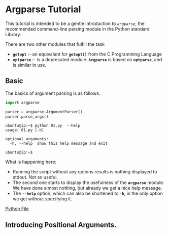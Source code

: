 # Argparse Tutorial

This tutorial is intended to be a gentle introduction to *`argparse`*, the recommended command-line parsing module in the Python standard Library.

There are two other modules that fulfill the task
- **`getopt`** :- an equivalent for **`getopt()`** from the C Programming Language
- **`optparse`** :- is a deprecated module. **`Argparse`** is based on **`optparse`**, and is similar in use.

## Basic

The basics of argument parsing is as follows.

```py
import argparse

parser = argparse.ArgumentParser()
parser.parse_args()
```

```console
ubuntu@ip:~$ python 01.py  --help
usage: 01.py [-h]

optional arguments:
  -h, --help  show this help message and exit

ubuntu@ip:~$ 
```

What is happening here:
- Running the script without any options results is nothing displayed to stdout. Not so useful.
- The second one starts to display the usefulness of the **`argparse`** module. We have done almost nothing, but already we get a nice help message.
- The **`--help`** option, which can also be shortened to **`-h`**, is the only option we get without specifying it.

[Python File](o1.py)

## Introducing Positional Arguments.

